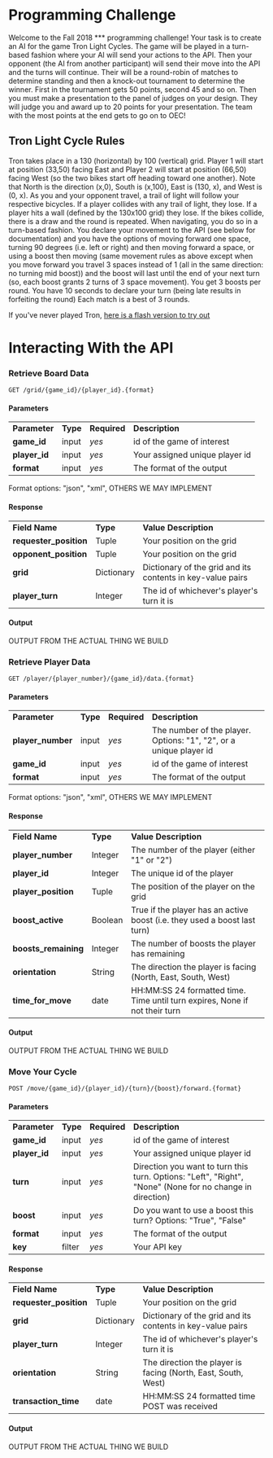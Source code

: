 # Programming Challenge

Welcome to the Fall 2018 *** programming challenge! Your task is to create an AI for the
game Tron Light Cycles. The game will be played in a turn-based fashion where your AI
will send your actions to the API. Then your opponent (the AI from another participant)
will send their move into the API and the turns will continue. Their will be a round-robin
of matches to determine standing and then a knock-out tournament to determine the winner.
First in the tournament gets 50 points, second 45 and so on. Then you must make a presentation
to the panel of judges on your design. They will judge you and award up to 20 points for your 
presentation. The team with the most points at the end gets to go on to OEC!

## Tron Light Cycle Rules

Tron takes place in a 130 (horizontal) by 100 (vertical) grid. Player 1 will start at position
(33,50) facing East and Player 2 will start at position (66,50) facing West (so the two bikes
start off heading toward one another). Note that North is the direction (x,0), South is (x,100),
East is (130, x), and West is (0, x). As you and your opponent travel, a trail of light will
follow your respective bicycles. If a player collides with any trail of light, they lose. If a
player hits a wall (defined by the 130x100 grid) they lose. If the bikes collide, there is a draw
and the round is repeated. When navigating, you do so in a turn-based fashion. You declare your 
movement to the API (see below for documentation) and you have the options of moving forward one space,
turning 90 degrees (i.e. left or right) and then moving forward a space, or using a boost then moving
(same movement rules as above except when you move forward you travel 3 spaces instead of 1 (all in the
same direction: no turning mid boost)) and the boost will last until the end of your next turn
(so, each boost grants 2 turns of 3 space movement). You get 3 boosts per round. You have 10 seconds
to declare your turn (being late results in forfeiting the round) Each match is a best of 3 rounds.

If you've never played Tron, [here is a flash version to try out](https://www.thepcmanwebsite.com/media/flash_tron/)

# Interacting With the API

### Retrieve Board Data

```
GET /grid/{game_id}/{player_id}.{format}
```

#### Parameters

<table>
  <tr>
    <td><b>Parameter</b></td>
    <td><b>Type</b></td>
    <td><b><b>Required</b></b></td>
    <td><b>Description</b></td>
  </tr>
  <tr>
    <td><b>game_id</b></td>
    <td>input</td>
    <td><i>yes</i></td>
    <td>id of the game of interest</td>
  </tr>
  <tr>
    <td><b>player_id</b></td>
    <td>input</td>
    <td><i>yes</i></td>
    <td>Your assigned unique player id</td>
  </tr>
  <tr>
    <td><b>format</b></td>
    <td>input</td>
    <td><i>yes</i></td>
    <td>The format of the output</td>
  </tr>
</table>

Format options: "json", "xml", OTHERS WE MAY IMPLEMENT

#### Response

<table>
  <tr>
    <td><b>Field Name</b></td>
    <td><b>Type</b></td>
    <td><b>Value Description</b></td>
  </tr>
  <tr>
  	<td><b>requester_position</b></td>
	<td>Tuple</td>
	<td>Your position on the grid</td>
  </tr>
  <tr>
  	<td><b>opponent_position</b></td>
	<td>Tuple</td>
	<td>Your position on the grid</td>
  </tr>
  <tr>
  	<td><b>grid</b></td>
	<td>Dictionary</td>
	<td>Dictionary of the grid and its contents in key-value pairs</td>
  </tr>
  <tr>
  	<td><b>player_turn</b></td>
	<td>Integer</td>
	<td>The id of whichever's player's turn it is</td>
  </tr>
</table>

#### Output
OUTPUT FROM THE ACTUAL THING WE BUILD

### Retrieve Player Data

```
GET /player/{player_number}/{game_id}/data.{format}
```

#### Parameters

<table>
  <tr>
    <td><b>Parameter</b></td>
    <td><b>Type</b></td>
    <td><b><b>Required</b></b></td>
    <td><b>Description</b></td>
  </tr>
  <tr>
    <td><b>player_number</b></td>
    <td>input</td>
    <td><i>yes</i></td>
    <td>The number of the player. Options: "1", "2", or a unique player id</td>
  </tr>
  <tr>
    <td><b>game_id</b></td>
    <td>input</td>
    <td><i>yes</i></td>
    <td>id of the game of interest</td>
  </tr>
  <tr>
    <td><b>format</b></td>
    <td>input</td>
    <td><i>yes</i></td>
    <td>The format of the output</td>
  </tr>
</table>

Format options: "json", "xml", OTHERS WE MAY IMPLEMENT

#### Response

<table>
  <tr>
    <td><b>Field Name</b></td>
    <td><b>Type</b></td>
    <td><b>Value Description</b></td>
  </tr>
  <tr>
  	<td><b>player_number</b></td>
	<td>Integer</td>
	<td>The number of the player (either "1" or "2")</td>
  </tr>
  <tr>
  	<td><b>player_id</b></td>
	<td>Integer</td>
	<td>The unique id of the player</td>
  </tr>
  <tr>
  	<td><b>player_position</b></td>
	<td>Tuple</td>
	<td>The position of the player on the grid</td>
  </tr>
  <tr>
  	<td><b>boost_active</b></td>
	<td>Boolean</td>
	<td>True if the player has an active boost (i.e. they used a boost last turn)</td>
  </tr>
  <tr>
  	<td><b>boosts_remaining</b></td>
	<td>Integer</td>
	<td>The number of boosts the player has remaining</td>
  </tr>
  <tr>
  	<td><b>orientation</b></td>
	<td>String</td>
	<td>The direction the player is facing (North, East, South, West)</td>
  </tr>
  <tr>
    <td><b>time_for_move</b></td>
    <td>date</td>
    <td>HH:MM:SS 24 formatted time. Time until turn expires, None if not their turn</td>
  </tr>
</table>

#### Output
OUTPUT FROM THE ACTUAL THING WE BUILD

### Move Your Cycle

```
POST /move/{game_id}/{player_id}/{turn}/{boost}/forward.{format}
```

#### Parameters

<table>
  <tr>
    <td><b>Parameter</b></td>
    <td><b>Type</b></td>
    <td><b><b>Required</b></b></td>
    <td><b>Description</b></td>
  </tr>
  <tr>
    <td><b>game_id</b></td>
    <td>input</td>
    <td><i>yes</i></td>
    <td>id of the game of interest</td>
  </tr>
  <tr>
    <td><b>player_id</b></td>
    <td>input</td>
    <td><i>yes</i></td>
    <td>Your assigned unique player id</td>
  </tr>
  <tr>
    <td><b>turn</b></td>
    <td>input</td>
    <td><i>yes</i></td>
    <td>Direction you want to turn this turn. Options: "Left", "Right", "None" (None for no change in direction)</td>
  </tr>
  <tr>
    <td><b>boost</b></td>
    <td>input</td>
    <td><i>yes</i></td>
    <td>Do you want to use a boost this turn? Options: "True", "False"</td>
  </tr>
  <tr>
    <td><b>format</b></td>
    <td>input</td>
    <td><i>yes</i></td>
    <td>The format of the output</td>
  </tr>
  <tr>
    <td><b>key</b></td>
    <td>filter</td>
    <td><i>yes</i></td>
    <td>Your API key</td>
  </tr>
</table>

#### Response

<table>
  <tr>
    <td><b>Field Name</b></td>
    <td><b>Type</b></td>
    <td><b>Value Description</b></td>
  </tr>
  <tr>
  	<td><b>requester_position</b></td>
	<td>Tuple</td>
	<td>Your position on the grid</td>
  </tr>
  <tr>
  	<td><b>grid</b></td>
	<td>Dictionary</td>
	<td>Dictionary of the grid and its contents in key-value pairs</td>
  </tr>
  <tr>
  	<td><b>player_turn</b></td>
	<td>Integer</td>
	<td>The id of whichever's player's turn it is</td>
  </tr>
  <tr>
  	<td><b>orientation</b></td>
	<td>String</td>
	<td>The direction the player is facing (North, East, South, West)</td>
  </tr>
  <tr>
    <td><b>transaction_time</b></td>
    <td>date</td>
    <td>HH:MM:SS 24 formatted time POST was received</td>
  </tr>
</table>

#### Output
OUTPUT FROM THE ACTUAL THING WE BUILD
